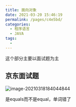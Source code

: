 ```yaml
---
title: 面向对象
date: 2021-03-20 15:46:19
permalink: /pages/c4e5bd/
categories:
  - 程序语言
  - JAVA
tags:
  - 
---
```


这个部分主要以面试题为主

## 京东面试题

![image-20210318184044844](https://img.xiaoyou66.com/2021/03/25/48f3c4e6ddd84.png)

是equals而不是equal，单词错了
